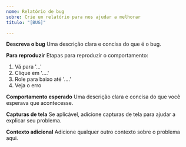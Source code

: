 ```yaml
---
nome: Relatório de bug
sobre: ​​Crie um relatório para nos ajudar a melhorar
título: "[BUG]"

---
```

**Descreva o bug**
Uma descrição clara e concisa do que é o bug.

**Para reproduzir**
Etapas para reproduzir o comportamento:
1. Vá para '...'
2. Clique em '....'
3. Role para baixo até '....'
4. Veja o erro

**Comportamento esperado**
Uma descrição clara e concisa do que você esperava que acontecesse.

**Capturas de tela**
Se aplicável, adicione capturas de tela para ajudar a explicar seu problema.

**Contexto adicional**
Adicione qualquer outro contexto sobre o problema aqui.
